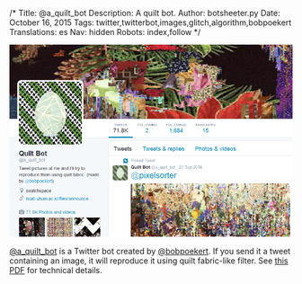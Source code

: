 /*
Title: @a_quilt_bot
Description: A quilt bot.
Author: botsheeter.py
Date: October 16, 2015
Tags: twitter,twitterbot,images,glitch,algorithm,bobpoekert
Translations: es
Nav: hidden
Robots: index,follow
*/

[![](/content/bots/twitterbots/images/a_quilt_bot.png)](https://twitter.com/a_quilt_bot)

[@a_quilt_bot](https://twitter.com/a_quilt_bot) is a Twitter bot created by [@bobpoekert](https://twitter.com/bobpoekert). If you send it a tweet containing an image, it will reproduce it using quilt fabric-like filter. See [this PDF](http://www.cs.cornell.edu/~dph/papers/seg-ijcv.pdf) for technical details.
